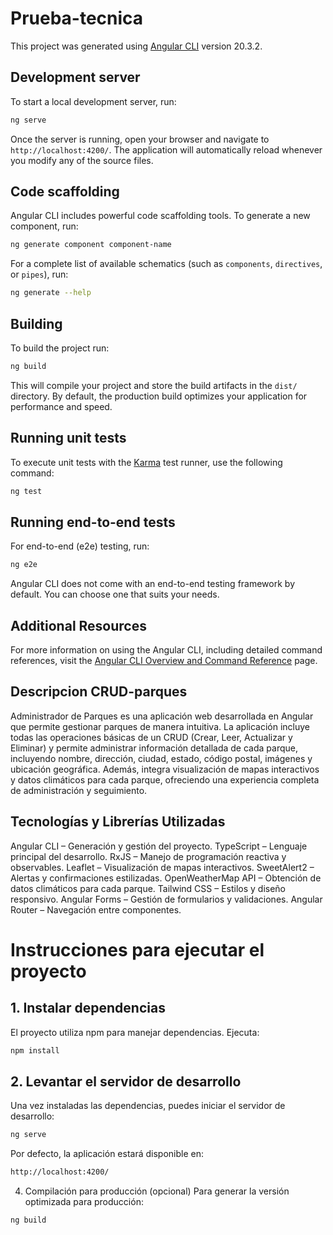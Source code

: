 # Prueba-tecnica

This project was generated using [Angular CLI](https://github.com/angular/angular-cli) version 20.3.2.

## Development server

To start a local development server, run:

```bash
ng serve
```

Once the server is running, open your browser and navigate to `http://localhost:4200/`. The application will automatically reload whenever you modify any of the source files.

## Code scaffolding

Angular CLI includes powerful code scaffolding tools. To generate a new component, run:

```bash
ng generate component component-name
```

For a complete list of available schematics (such as `components`, `directives`, or `pipes`), run:

```bash
ng generate --help
```

## Building

To build the project run:

```bash
ng build
```

This will compile your project and store the build artifacts in the `dist/` directory. By default, the production build optimizes your application for performance and speed.

## Running unit tests

To execute unit tests with the [Karma](https://karma-runner.github.io) test runner, use the following command:

```bash
ng test
```

## Running end-to-end tests

For end-to-end (e2e) testing, run:

```bash
ng e2e
```

Angular CLI does not come with an end-to-end testing framework by default. You can choose one that suits your needs.

## Additional Resources

For more information on using the Angular CLI, including detailed command references, visit the [Angular CLI Overview and Command Reference](https://angular.dev/tools/cli) page.
## Descripcion CRUD-parques

Administrador de Parques es una aplicación web desarrollada en Angular que permite gestionar parques de manera intuitiva. La aplicación incluye todas las operaciones básicas de un CRUD (Crear, Leer, Actualizar y Eliminar) y permite administrar información detallada de cada parque, incluyendo nombre, dirección, ciudad, estado, código postal, imágenes y ubicación geográfica. Además, integra visualización de mapas interactivos y datos climáticos para cada parque, ofreciendo una experiencia completa de administración y seguimiento.

## Tecnologías y Librerías Utilizadas

Angular CLI – Generación y gestión del proyecto.
TypeScript – Lenguaje principal del desarrollo.
RxJS – Manejo de programación reactiva y observables.
Leaflet – Visualización de mapas interactivos.
SweetAlert2 – Alertas y confirmaciones estilizadas.
OpenWeatherMap API – Obtención de datos climáticos para cada parque.
Tailwind CSS – Estilos y diseño responsivo.
Angular Forms – Gestión de formularios y validaciones.
Angular Router – Navegación entre componentes.

# Instrucciones para ejecutar el proyecto

## 1. Instalar dependencias
El proyecto utiliza npm para manejar dependencias. Ejecuta:

```bash
npm install
```

## 2. Levantar el servidor de desarrollo

Una vez instaladas las dependencias, puedes iniciar el servidor de desarrollo:

```bash
ng serve
```
Por defecto, la aplicación estará disponible en:

```bash
http://localhost:4200/
```



4. Compilación para producción (opcional)
Para generar la versión optimizada para producción:


```bash
ng build
```
